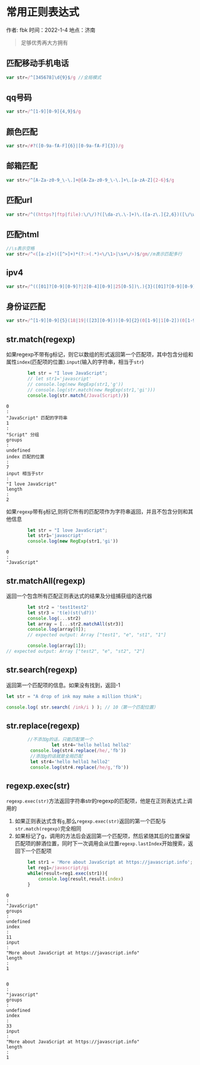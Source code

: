 # 常用正则表达式

作者: fbk
时间：2022-1-4
地点：济南
>足够优秀再大方拥有
## 匹配移动手机电话
```js
var str=/^[345678]\d{9}$/g //全局模式
```
## qq号码
```js
var str=/^[1-9][0-9]{4,9}$/g
```
## 颜色匹配
```js
var str=/#?([0-9a-fA-F]{6}|[0-9a-fA-F]{3})/g
```
## 邮箱匹配
```js
var str=/^[A-Za-z0-9_\-\.]+@[A-Za-z0-9_\-\.]+\.[a-zA-Z]{2-6}$/g
```
## 匹配url
```js
var str=/^((https?|ftp|file):\/\/)?([\da-z\.\-]+)\.([a-z\.]{2,6})([\/\w\.\-]*)*$/g
```
## 匹配html
```js
//\s表示空格
var str=/^<([a-z]+)([^>]+)*(?:>(.*)<\/\1>|\s+\/>)$/gm//m表示匹配多行
```
## ipv4
```js
var str=/^(([01]?[0-9][0-9]?|2[0-4][0-9]|25[0-5])\.){3}([01]?[0-9][0-9]?|2[0-4][0-9]|25[0-5])$/
```
## 身份证匹配
```js
var str=/^[1-9][0-9]{5}(18|19|([23][0-9]))[0-9]{2}(0[1-9]|1[0-2])(0[1-9]|[12][0-9]|3[01])[0-9]{3}[0-9Xx]$/
```
## str.match(regexp)
如果regexp不带有g标记，则它以数组的形式返回第一个匹配项，其中包含分组和属性`index`(匹配项的位置).`input`(输入的字符串，相当于`str`)
```js
        let str = "I love JavaScript";
        // let str1='javascript'
        // console.log(new RegExp(str1,'g'))
        // console.log(str.match(new RegExp(str1,'gi')))
        console.log(str.match(/Java(Script)/))
```
```
0
: 
"JavaScript" 匹配的字符串
1
: 
"Script" 分组
groups
: 
undefined
index 匹配的位置
: 
7
input 相当于str
: 
"I love JavaScript"
length
: 
2
```
如果`regexp`带有`g`标记,则将它所有的匹配项作为字符串返回，并且不包含分则和其他信息
```js
        let str = "I love JavaScript";
        let str1='javascript'
        console.log(new RegExp(str1,'gi'))

```
```
0
: 
"JavaScript"
```

## str.matchAll(regexp)

返回一个包含所有匹配正则表达式的结果及分组捕获组的迭代器
```js
        let str2 = 'test1test2'
        let str3 = 't(e)(st(\d?))'
        console.log(...str2)
        let array = [...str2.matchAll(str3)]
        console.log(array[0]);
        // expected output: Array ["test1", "e", "st1", "1"]

        console.log(array[1]);
// expected output: Array ["test2", "e", "st2", "2"]

```
## str.search(regexp)
返回第一个匹配项的信息。如果没有找到，返回-1
```js
let str = "A drop of ink may make a million think";

console.log( str.search( /ink/i ) ); // 10（第一个匹配位置）
```
## str.replace(regexp)
```js
        //不添加g的话，只能匹配第一个
                 let str4='hello hello1 hello2'
         console.log(str4.replace(/he/,'fb'))
         //添加g的话就是全局匹配
         let str4='hello hello1 hello2'
         console.log(str4.replace(/he/g,'fb'))
```
## regexp.exec(str)
`regexp.exec(str)`方法返回字符串str的regexp的匹配项，他是在正则表达式上调用的
1. 如果正则表达式含有`g`,那么`regexp.exec(str)`返回的第一个匹配与`str.match(regexp)`完全相同
2. 如果标记了g，调用的方法后会返回第一个匹配项，然后紧随其后的位置保留匹配项的醉酒位置，同时下一次调用会从位置`regexp.lastIndex`开始搜索，返回下一个匹配项
```js
        let str1 = 'More about JavaScript at https://javascript.info';
        let reg1=/javascript/gi
        while(result=reg1.exec(str1)){
            console.log(result,result.index)
        }
```
```
0
: 
"JavaScript"
groups
: 
undefined
index
: 
11
input
: 
"More about JavaScript at https://javascript.info"
length
: 
1


0
: 
"javascript"
groups
: 
undefined
index
: 
33
input
: 
"More about JavaScript at https://javascript.info"
length
: 
1
```